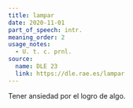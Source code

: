 ```yaml
---
title: lampar
date: 2020-11-01
part_of_speech: intr.
meaning_order: 2
usage_notes:
  - U. t. c. prnl.
source:
  name: DLE 23
  link: https://dle.rae.es/lampar
---
```

Tener ansiedad por el logro de algo.
